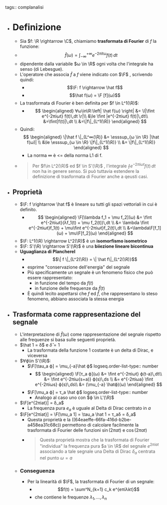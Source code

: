 tags:: complanalisi

- # Definizione
	- Sia $f: \R \rightarrow \C$, chiamiamo **trasformata di Fourier** di $f$ la funzione:
	- $$\hat{f}(ω) = ∫_{-∞}^{+∞} e^{-2πitω}f(t)\,dt$$
	- dipendente dalla variabile $ω \in \R$ ogni volta che l'integrale ha senso (di Lebesgue).
	- L'operatore che associa $\hat f$ a $f$ viene indicato con $\F$ , scrivendo quindi:
		- $$\F: f \rightarrow \hat f$$
		- $$\hat f(ω) = \F [f](ω)$$
	- La trasformata di Fourier è ben definita per $f \in L^1(\R)$:
		- $$
		  \begin{aligned}
		  ∀ω\in\R:\left| \hat f(ω) \right| &= \l|\fint e^{-2πiωt} f(t)\,dt \r|\\
		  &\le \fint |e^{-2πiωt} f(t)|\,dt\\
		  &=\fint|f(t)|\,dt \\
		  &=\|f\|_{L^1(\R)}
		  \end{aligned}
		  $$
	- Quindi:
	  $$
	   \begin{aligned}
	   \|\hat f \|_{L^∞(\R)} &= \esssup_{ω \in \R} |\hat f(ω)| \\
	   &\le \esssup_{ω \in \R} \|f\|_{L^1(\R)} \\
	   &= \|f\|_{L^1(\R)}
	   \end{aligned}
	  $$
		- La norma ∞ è <= della norma L1 di f.
	- > Per $f\in L^2(\R)$ ed $f \in S'(\R)$ , l'integrale $\fint e^{-2πiωt}f(t)\,dt$ non ha in genere senso. Si può tuttavia estendere la definizione di trasformata di Fourier anche a qeusti casi.
- ## Proprietà
	- $\F: f \rightarrow \hat f$ è lineare su tutti gli spazi vettoriali in cui è definito.
		- $$
		  \begin{aligned}
		  \F[\lambda f_1 + \mu f_2](ω) &= \fint e^{-2πiωt}(λf_1(t) + \mu f_2(t))\,dt \\
		  &=
		  \lambda \fint e^{-2πiωt}f_1(t) + \mu\fint e^{-2πiωt}f_2(t)\,dt \\
		  &=\lambda\F[f_1](ω) + \mu\F[f_2](ω)
		  \end{aligned}
		  $$
	- $\F: L^1(\R) \rightarrow L^2(\R)$ è un **isomorfismo isometrico**
	- $\F: S'(\R) \rightarrow S'(\R)$ è una **biiezione lineare bicontinua**
	- **Uguaglianza di Plancherel**
		- $$\| f \|_{L^2(\R)} = \| \hat f\|_{L^2(\R)}$$
		- esprime "conservazione dell'energia" del segnale
		- Più specificamente un segnale è un fenomeno fisico che può essere rappresentato:
			- in funzione del tempo da $f(t)$
			- in funzione delle frequenze da $\hat f(t)$
		- È quindi lecito aspettarsi che $f$ ed $\hat f$, che rappresentano lo steso fenomeno, abbiano associata la stessa energia
- ## Trasformata come rappresentazione del segnale
	- L'interpretazione di $\hat f(ω)$ come rappresentazione del segnale rispetto alle frequenze si basa sulle seguenti proprietà.
	- $\hat 1 = δ$ e $\hat δ = 1$
		- La trasformata della funzione 1 costante è un delta di Dirac, e viceversa
	- $∀ϕ\in S'(\R)$:
		- $\F[\tau_a ϕ] = \mu_{-a}\hat ϕ$
		  logseq.order-list-type:: number
			- $$
			  \begin{aligned}
			  \F[τ_a ϕ](ω) &= \fint e^{-2πiωt} ϕ(t-a)\,dt\\
			  &= \fint e^{-2πiω(s+a)} ϕ(s)\,ds \\
			  &= e^{-2πiωa} \fint e^{-2πiωs} ϕ(s)\,ds\\
			  &= (\mu_{-a} \hatϕ)(ω)
			  \end{aligned}
			  $$
		- $\F[\mu_a ϕ] = τ_a \hat ϕ$
		  logseq.order-list-type:: number
			- Analogo al caso uno con $ϕ \in L'(\R)$
	- $\F[e^{2πiat}] = δ_a$
		- La frequenza pura $e_a$ è uguale al Delta di Dirac centrato in $a$
	- $\F[e^{2πiat}] = \F[\mu_a 1] = \tau_a \hat 1 = τ_aδ = δ_a$
		- Questa proprietà e la ((64eaeffe-66fa-416d-b2be-a458ea31c68c)) permettono di calcolare facilmente la trasformata di Fourier delle funzioni $\sin(2πat)$ e $\cos(2πat)$
		- > Questa proprietà mostra che la trasformata di Fourier "individua" la frequenza pura $a \in \R$ del segnale $e^{2πiat}$ associando a tale segnale una Delta di Dirac $δ_a$ centrata nel punto $ω = a$
	- ### Conseguenza
		- Per la linearità di $\F$, la trasformata di Fourier di un segnale:
			- $$f(t) = \sum^N_{k=1} c_k e^{eπiλkt}$$
			- che contiene le frequenze $λ_1, …, λ_n$